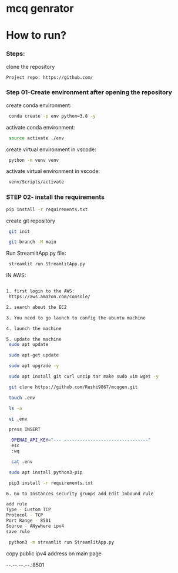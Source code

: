 # mcq genrator
# How to run?
### Steps:
clone the repository
```bash
Project repo: https://github.com/
```
### Step 01-Create environment after opening the repository

create conda environment:
```bash
 conda create -p env python=3.8 -y
```

activate conda environment:
```bash
 source activate ./env
```

create virtual environment in vscode:
```bash
 python -m venv venv
```

activate virtual environment in vscode:
```bash
 venv/Scripts/activate
```
### STEP 02- install the requirements
```bash
pip install -r requirements.txt
```

create git repository
```bash
 git init
```
```bash
 git branch -M main
```

Run StreamlitApp.py file:
```bash
 streamlit run StreamlitApp.py
```


IN AWS:
```bash

1. first login to the AWS: 
 https://aws.amazon.com/console/

2. search about the EC2

3. You need to go launch to config the ubuntu machine

4. launch the machine 

5. update the machine
 sudo apt update

 sudo apt-get update

 sudo apt upgrade -y

 sudo apt install git curl unzip tar make sudo vim wget -y

 git clone https://github.com/Rushi9867/mcqgen.git

 touch .env

 ls -a

 vi .env

 press INSERT

  OPENAI_API_KEY="--- --------------------------------"
  esc
  :wq

  cat .env

 sudo apt install python3-pip

 pip3 install -r requirements.txt

6. Go to Instances security gruops add Edit Inbound rule

add rule 
Type - Custom TCP
Protocol - TCP
Port Range - 8501
Source - ANywhere ipv4
save rule

 python3 -m streamlit run StreamlitApp.py
```

copy public ipv4 address on main page 

--.--.--.--.:8501
